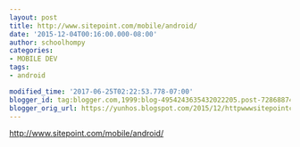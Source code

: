 ```yaml
---
layout: post
title: http://www.sitepoint.com/mobile/android/
date: '2015-12-04T00:16:00.000-08:00'
author: schoolhompy
categories:
- MOBILE DEV
tags:
- android

modified_time: '2017-06-25T02:22:53.778-07:00'
blogger_id: tag:blogger.com,1999:blog-4954243635432022205.post-7286887443012849958
blogger_orig_url: https://yunhos.blogspot.com/2015/12/httpwwwsitepointcommobileandroid.html
---
```


http://www.sitepoint.com/mobile/android/